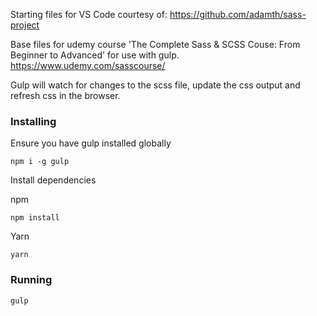 Starting files for VS Code courtesy of: https://github.com/adamth/sass-project

Base files for udemy course 'The Complete Sass & SCSS Couse: From Beginner to Advanced' for use with gulp.
https://www.udemy.com/sasscourse/

Gulp will watch for changes to the scss file, update the css output and refresh css in the browser.

### Installing
Ensure you have gulp installed globally
```
npm i -g gulp
```

Install dependencies

npm
```
npm install
```

Yarn
```
yarn
```

### Running
```
gulp
```
